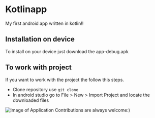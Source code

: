 # Kotlinapp
My first android app written in kotlin!!
## Installation on device
To install on your device just download the app-debug.apk
## To work with project
If you want to work with the project the follow this steps.
* Clone repository use ``` git clone ```
* In android studio go to File > New > Import Project and locate the downloaded files

![Image of Application]()
Contributions are always welcome:)
